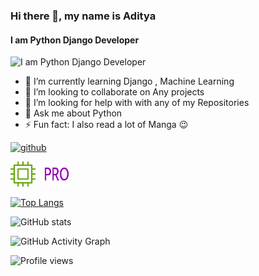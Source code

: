 ### Hi there 👋, my name is Aditya
#### I am Python Django Developer
![I am Python Django Developer](https://arturssmirnovs.github.io/github-profile-readme-generator/images/banner.png)


- 🌱 I’m currently learning Django , Machine Learning 
- 👯 I’m looking to collaborate on Any projects 
- 🤔 I’m looking for help with with any of my Repositories 
- 💬 Ask me about Python 
- ⚡ Fun fact: I also read a lot of Manga 😉 


[<img src='https://cdn.jsdelivr.net/npm/simple-icons@3.0.1/icons/github.svg' alt='github' height='40'>](https://github.com/Aditya-aot)  

<a href='https://docs.github.com/en/developers'><img src='https://raw.githubusercontent.com/acervenky/animated-github-badges/master/assets/devbadge.gif' width='40' height='40'></a> <a href='https://github.com/pricing'><img src='https://raw.githubusercontent.com/acervenky/animated-github-badges/master/assets/pro.gif' width='40' height='40'></a> 

[![Top Langs](https://github-readme-stats.vercel.app/api/top-langs/?username=Aditya-aot)](https://github.com/anuraghazra/github-readme-stats)

![GitHub stats](https://github-readme-stats.vercel.app/api?username=Aditya-aot&show_icons=true)  

![GitHub Activity Graph](https://activity-graph.herokuapp.com/graph?username=Aditya-aot)  

![Profile views](https://gpvc.arturio.dev/Aditya-aot)


